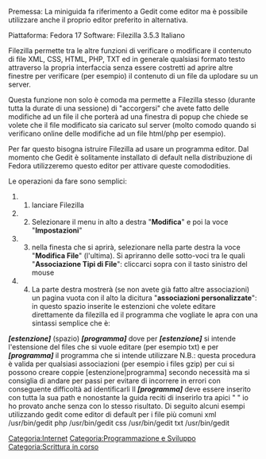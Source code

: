 Premessa: La miniguida fa riferimento a Gedit come editor ma è possibile utilizzare anche il proprio editor preferito in alternativa.

Piattaforma: Fedora 17 Software: Filezilla 3.5.3 Italiano

Filezilla permette tra le altre funzioni di verificare o modificare il contenuto di file XML, CSS, HTML, PHP, TXT ed in generale qualsiasi formato testo attraverso la propria interfaccia senza essere costretti ad aprire altre finestre per verificare (per esempio) il contenuto di un file da uplodare su un server.

Questa funzione non solo è comoda ma permette a Filezilla stesso (durante tutta la durate di una sessione) di "accorgersi" che avete fatto delle modifiche ad un file il che porterà ad una finestra di popup che chiede se volete che il file modificato sia caricato sul server (molto comodo quando si verificano online delle modifiche ad un file html/php per esempio).

Per far questo bisogna istruire Filezilla ad usare un programma editor. Dal momento che Gedit è solitamente installato di default nella distribuzione di Fedora utilizzeremo questo editor per attivare queste comododities.

Le operazioni da fare sono semplici:

1.  1) lanciare Filezilla
2.  2) Selezionare il menu in alto a destra "**Modifica**" e poi la voce "**Impostazioni**"
3.  3) nella finesta che si aprirà, selezionare nella parte destra la voce "**Modifica File**" (l'ultima). Si apriranno delle sotto-voci tra le quali "**Associazione Tipi di File**": cliccarci sopra con il tasto sinistro del mouse
4.  4) La parte destra mostrerà (se non avete già fatto altre associazioni) un pagina vuota con il alto la dicitura "**associazioni personalizzate**": in questo spazio inserite le estenzioni che volete editare direttamente da filezilla ed il programma che vogliate le apra con una sintassi semplice che è:

***\[estenzione\]*** (spazio) ***\[programma\]***
dove per ***\[estenzione\]*** si intende l'estensione del files che si vuole editare (per esempio txt) e per ***\[programma\]*** il programma che si intende utilizzare
N.B.: questa procedura è valida per qualsiasi associazioni (per esempio i files gzip) per cui si possono creare coppie \[estenzione|programma\] secondo necessità ma si consiglia di andare per passi per evitare di incorrere in errori con conseguente difficoltà ad identificarli
Il ***\[programma\]*** deve essere inserito con tutta la sua path e nonostante la guida reciti di inserirlo tra apici " " io ho provato anche senza con lo stesso risultato.
Di seguito alcuni esempi utilizzando gedit come editor di default per i file più comuni
xml /usr/bin/gedit
php /usr/bin/gedit
css /usr/bin/gedit
txt /usr/bin/gedit

<Categoria:Internet> [Categoria:Programmazione e Sviluppo](Categoria:Programmazione_e_Sviluppo "wikilink") [Categoria:Scrittura in corso](Categoria:Scrittura_in_corso "wikilink")
